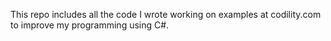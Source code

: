 This repo includes all the code I wrote working on examples at codility.com to improve my programming using C#.